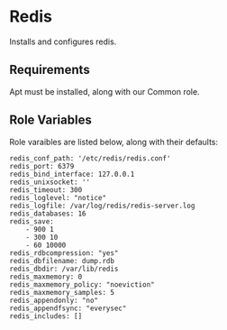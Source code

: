 Redis
=========

Installs and configures redis.

Requirements
------------

Apt must be installed, along with our Common role.

Role Variables
--------------

Role varaibles are listed below, along with their defaults:

    redis_conf_path: '/etc/redis/redis.conf'
    redis_port: 6379
    redis_bind_interface: 127.0.0.1
    redis_unixsocket: ''
    redis_timeout: 300
    redis_loglevel: "notice"
    redis_logfile: /var/log/redis/redis-server.log
    redis_databases: 16
    redis_save:
        - 900 1
        - 300 10
        - 60 10000
    redis_rdbcompression: "yes"
    redis_dbfilename: dump.rdb
    redis_dbdir: /var/lib/redis
    redis_maxmemory: 0
    redis_maxmemory_policy: "noeviction"
    redis_maxmemory_samples: 5
    redis_appendonly: "no"
    redis_appendfsync: "everysec"
    redis_includes: []
